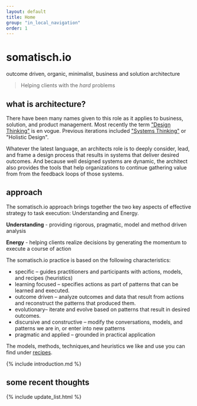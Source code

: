 ```yaml
---
layout: default
title: Home
group: "in_local_navigation"
order: 1
---
```

# somatisch.io
outcome driven, organic, minimalist, business and solution architecture
>Helping clients  with the *hard* problems


## what is architecture?
There have been many names given to this role as it applies to business, solution, and product management.  Most recently the term ["Design Thinking"](https://hbr.org/2008/06/design-thinking) is en vogue. Previous iterations included ["Systems Thinking"](https://www.youtube.com/watch?v=6KZn46u7wKw) or "Holistic Design".

Whatever the latest language, an architects role is to deeply consider,  lead, and frame a design process that results in systems that deliver desired outcomes. And because well designed systems are dynamic, the architect also provides the tools that help organizations to continue gathering value from from the feedback loops of those systems.

## approach
The somatisch.io approach brings together the two key aspects of effective strategy to task execution: Understanding and Energy.


**Understanding** - providing rigorous, pragmatic, model and method driven analysis

**Energy** - helping clients realize decisions  by generating the momentum to execute a course of action

The somatisch.io practice is based on the following characteristics:

- specific – guides practitioners and participants with actions, models, and recipes (heuristics)
- learning focused – specifies actions as part of patterns that can be learned and executed.
- outcome driven – analyze outcomes and data that result from actions and reconstruct the patterns that produced them.
- evolutionary– iterate and evolve based on patterns that result in desired outcomes.
- discursive and constructive – modify the conversations, models, and patterns we are in, or enter into new patterns
- pragmatic and applied – grounded in practical application

The models, methods, techniques,and heuristics we like and use you can find under [recipes](/recipes).

{% include introduction.md %}

## some recent thoughts
{% include update_list.html %}
